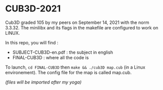# CUB3D-2021
Cub3D graded 105 by my peers on September 14, 2021 with the norm 3.3.32. The minilibx and its flags in the makefile are configured to work on LINUX. 

In this repo, you will find :
- SUBJECT-CUB3D-en.pdf : the subject in english
- FINAL-CUB3D : where all the code is

To launch, `cd FINAL-CUB3D` then `make && ./cub3D map.cub` (in a Linux environement). The config file for the map is called map.cub. 

*(files will be imported after my yoga)*
